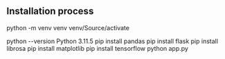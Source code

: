## Installation process 

python -m venv venv 
venv/Source/activate 


python --version Python 3.11.5
pip install pandas
pip install flask
pip install librosa
pip install matplotlib 
pip install tensorflow
python app.py

